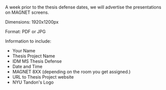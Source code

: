 A week prior to the thesis defense dates, we will advertise the presentations on MAGNET screens. 

Dimensions: 1920x1200px

Format: PDF or JPG

Information to include: 
* Your Name
* Thesis Project Name
* IDM MS Thesis Defense
* Date and Time
* MAGNET 8XX \(depending on the room you get assigned.\)
* URL to Thesis Project website
* NYU Tandon's Logo



